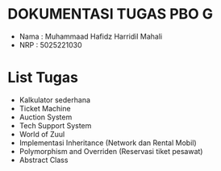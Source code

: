 # DOKUMENTASI TUGAS PBO G

- Nama : Muhammaad Hafidz Harridil Mahali
- NRP : 5025221030

# List Tugas
- Kalkulator sederhana
- Ticket Machine
- Auction System
- Tech Support System
- World of Zuul
- Implementasi Inheritance (Network dan Rental Mobil)
- Polymorphism and Overriden (Reservasi tiket pesawat)
- Abstract Class 
